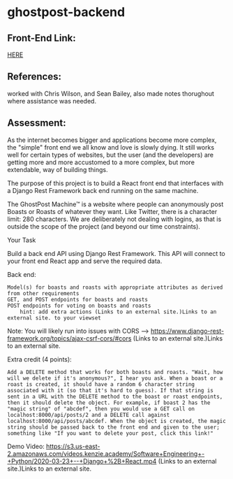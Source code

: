 # ghostpost-backend

## Front-End Link:

[HERE](https://github.com/korenenyles/ghostpost-frontend)

## References:

worked with Chris Wilson, and Sean Bailey, also made notes thorughout where assistance was needed. 

## Assessment:

As the internet becomes bigger and applications become more complex, the "simple" front end we all know and love is slowly dying. It still works well for certain types of websites, but the user (and the developers) are getting more and more accustomed to a more complex, but more extendable, way of building things.

The purpose of this project is to build a React front end that interfaces with a Django Rest Framework back end running on the same machine.

The GhostPost Machine™ is a website where people can anonymously post Boasts or Roasts of whatever they want. Like Twitter, there is a character limit: 280 characters. We are deliberately not dealing with logins, as that is outside the scope of the project (and beyond our time constraints). 

 
Your Task

Build a back end API using Django Rest Framework. This API will connect to your front end React app and serve the required data.

Back end:

    Model(s) for boasts and roasts with appropriate attributes as derived from other requirements
    GET, and POST endpoints for boasts and roasts
    POST endpoints for voting on boasts and roasts
        hint: add extra actions (Links to an external site.)Links to an external site. to your viewset

Note: You will likely run into issues with CORS --> https://www.django-rest-framework.org/topics/ajax-csrf-cors/#cors (Links to an external site.)Links to an external site.

Extra credit (4 points):

    Add a DELETE method that works for both boasts and roasts. "Wait, how will we delete if it's anonymous?", I hear you ask. When a boast or a roast is created, it should have a random 6 character string associated with it (so that it's hard to guess). If that string is sent in a URL with the DELETE method to the boast or roast endpoints, then it should delete the object. For example, if boast 2 has the "magic string" of "abcdef", then you would use a GET call on  localhost:8000/api/posts/2 and a DELETE call against localhost:8000/api/posts/abcdef. When the object is created, the magic string should be passed back to the front end and given to the user; something like "If you want to delete your post, click this link!"

Demo Video: https://s3.us-east-2.amazonaws.com/videos.kenzie.academy/Software+Engineering+-+Python/2020-03-23+--+Django+%2B+React.mp4 (Links to an external site.)Links to an external site.
